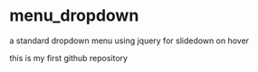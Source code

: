 menu_dropdown
=============

a standard dropdown menu using jquery for slidedown on hover


this is my first github repository
